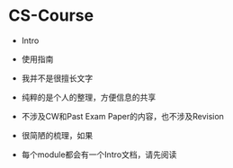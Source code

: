 # CS-Course

-   Intro
-   使用指南
-   我并不是很擅长文字

-   纯粹的是个人的整理，方便信息的共享
-   不涉及CW和Past Exam Paper的内容，也不涉及Revision
-   很简陋的梳理，如果
-   每个module都会有一个Intro文档，请先阅读